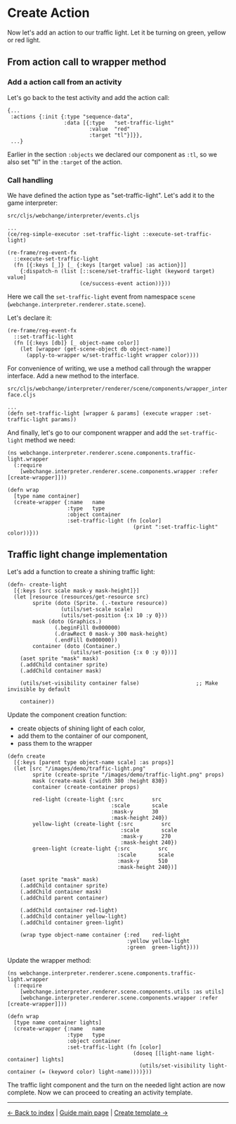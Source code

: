 # Create Action

Now let's add an action to our traffic light.
Let it be turning on green, yellow or red light.

## From action call to wrapper method

###  Add a action call from an activity

Let's go back to the test activity and add the action call:

```
{...
 :actions {:init {:type "sequence-data",
                  :data [{:type   "set-traffic-light"
                          :value  "red"
                          :target "tl"}]}},
 ...}
```

Earlier in the section `:objects` we declared our component as `:tl`, so we also set "tl" in the `:target` of the action.

### Call handling

We have defined the action type as "set-traffic-light". Let's add it to the game interpreter:

`src/cljs/webchange/interpreter/events.cljs`


```
...
(ce/reg-simple-executor :set-traffic-light ::execute-set-traffic-light)
```

```
(re-frame/reg-event-fx
  ::execute-set-traffic-light
  (fn [{:keys [_]} [_ {:keys [target value] :as action}]]
    {:dispatch-n (list [::scene/set-traffic-light (keyword target) value]
                       (ce/success-event action))}))
```

Here we call the `set-traffic-light` event from namespace `scene` (`webchange.interpreter.renderer.state.scene`).

Let's declare it:

```
(re-frame/reg-event-fx
  ::set-traffic-light
  (fn [{:keys [db]} [_ object-name color]]
    (let [wrapper (get-scene-object db object-name)]
      (apply-to-wrapper w/set-traffic-light wrapper color))))
```

For convenience of writing, we use a method call through the wrapper interface.
Add a new method to the interface.

`src/cljs/webchange/interpreter/renderer/scene/components/wrapper_interface.cljs`

```
...
(defn set-traffic-light [wrapper & params] (execute wrapper :set-traffic-light params))
```

And finally, let's go to our component wrapper and add the `set-traffic-light` method we need:

```
(ns webchange.interpreter.renderer.scene.components.traffic-light.wrapper
  (:require
    [webchange.interpreter.renderer.scene.components.wrapper :refer [create-wrapper]]))

(defn wrap
  [type name container]
  (create-wrapper {:name   name
                   :type   type
                   :object container
                   :set-traffic-light (fn [color]
                                        (print ":set-traffic-light" color))}))
```

## Traffic light change implementation

Let's add a function to create a shining traffic light:

```
(defn- create-light
  [{:keys [src scale mask-y mask-height]}]
  (let [resource (resources/get-resource src)
        sprite (doto (Sprite. (.-texture resource))
                 (utils/set-scale scale)
                 (utils/set-position {:x 10 :y 0}))
        mask (doto (Graphics.)
               (.beginFill 0x000000)
               (.drawRect 0 mask-y 300 mask-height)
               (.endFill 0x000000))
        container (doto (Container.)
                    (utils/set-position {:x 0 :y 0}))]
    (aset sprite "mask" mask)
    (.addChild container sprite)
    (.addChild container mask)

    (utils/set-visibility container false)                  ;; Make invisible by default

    container))
```

Update the component creation function:

- create objects of shining light of each color,
- add them to the container of our component,
- pass them to the wrapper

```
(defn create
  [{:keys [parent type object-name scale] :as props}]
  (let [src "/images/demo/traffic-light.png"
        sprite (create-sprite "/images/demo/traffic-light.png" props)
        mask (create-mask {:width 380 :height 830})
        container (create-container props)

        red-light (create-light {:src         src
                                 :scale       scale
                                 :mask-y      30
                                 :mask-height 240})
        yellow-light (create-light {:src         src
                                    :scale       scale
                                    :mask-y      270
                                    :mask-height 240})
        green-light (create-light {:src         src
                                   :scale       scale
                                   :mask-y      510
                                   :mask-height 240})]

    (aset sprite "mask" mask)
    (.addChild container sprite)
    (.addChild container mask)
    (.addChild parent container)

    (.addChild container red-light)
    (.addChild container yellow-light)
    (.addChild container green-light)

    (wrap type object-name container {:red    red-light
                                      :yellow yellow-light
                                      :green  green-light})))
```

Update the wrapper method:

```
(ns webchange.interpreter.renderer.scene.components.traffic-light.wrapper
  (:require
    [webchange.interpreter.renderer.scene.components.utils :as utils]
    [webchange.interpreter.renderer.scene.components.wrapper :refer [create-wrapper]]))

(defn wrap
  [type name container lights]
  (create-wrapper {:name   name
                   :type   type
                   :object container
                   :set-traffic-light (fn [color]
                                        (doseq [[light-name light-container] lights]
                                          (utils/set-visibility light-container (= (keyword color) light-name))))}))
```

The traffic light component and the turn on the needed light action are now complete.
Now we can proceed to creating an activity template.

---

[← Back to index](../../index.md) | [Guide main page](index.md) | [Create template →](template.md)

